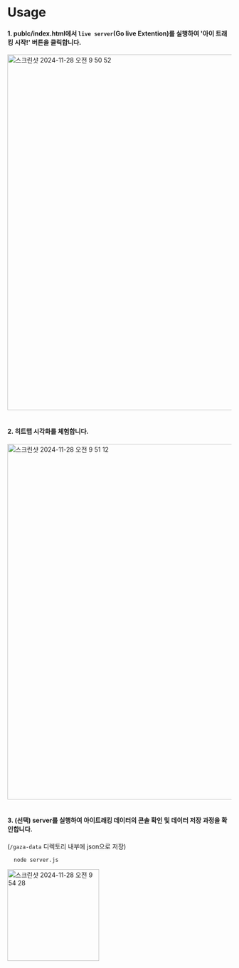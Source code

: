 # Usage

#### 1. publc/index.html에서 `live server`(Go live Extention)를 실행하여 '아이 트래킹 시작!' 버튼을 클릭합니다.

  <img width="800" alt="스크린샷 2024-11-28 오전 9 50 52" src="https://github.com/user-attachments/assets/12a96bf5-0e4b-4582-9a14-5b8525ace309">

<br>
<br>

#### 2. 히트맵 시각화를 체험합니다.

<img width="800" alt="스크린샷 2024-11-28 오전 9 51 12" src="https://github.com/user-attachments/assets/508ac1aa-f121-4822-bcc1-0030a2e5d78d">

<br/>
<br/>

#### 3. (선택) server를 실행하여 아이트래킹 데이터의 콘솔 확인 및 데이터 저장 과정을 확인합니다.

(`/gaza-data` 디렉토리 내부에 json으로 저장)

```shell
  node server.js
```

<img width="206" alt="스크린샷 2024-11-28 오전 9 54 28" src="https://github.com/user-attachments/assets/9f28e15d-7e76-4185-9664-24e705890962">
